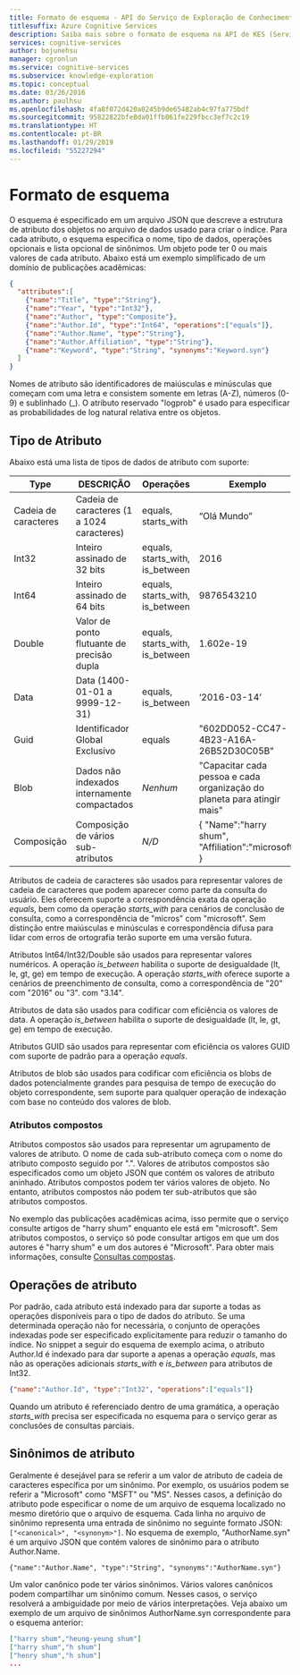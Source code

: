 ```yaml
---
title: Formato de esquema - API do Serviço de Exploração de Conhecimento
titlesuffix: Azure Cognitive Services
description: Saiba mais sobre o formato de esquema na API de KES (Serviço de Exploração de Conhecimento).
services: cognitive-services
author: bojunehsu
manager: cgronlun
ms.service: cognitive-services
ms.subservice: knowledge-exploration
ms.topic: conceptual
ms.date: 03/26/2016
ms.author: paulhsu
ms.openlocfilehash: 4fa8f072d420a0245b9de65482ab4c97fa775bdf
ms.sourcegitcommit: 95822822bfe8da01ffb061fe229fbcc3ef7c2c19
ms.translationtype: HT
ms.contentlocale: pt-BR
ms.lasthandoff: 01/29/2019
ms.locfileid: "55227294"
---
```

# <a name="schema-format"></a>Formato de esquema

O esquema é especificado em um arquivo JSON que descreve a estrutura de atributo dos objetos no arquivo de dados usado para criar o índice.  Para cada atributo, o esquema especifica o nome, tipo de dados, operações opcionais e lista opcional de sinônimos.  Um objeto pode ter 0 ou mais valores de cada atributo.  Abaixo está um exemplo simplificado de um domínio de publicações acadêmicas:

``` json
{
  "attributes":[
    {"name":"Title", "type":"String"},
    {"name":"Year", "type":"Int32"},
    {"name":"Author", "type":"Composite"},
    {"name":"Author.Id", "type":"Int64", "operations":["equals"]},
    {"name":"Author.Name", "type":"String"},
    {"name":"Author.Affiliation", "type":"String"},
    {"name":"Keyword", "type":"String", "synonyms":"Keyword.syn"}
  ]
}
```

Nomes de atributo são identificadores de maiúsculas e minúsculas que começam com uma letra e consistem somente em letras (A-Z), números (0-9) e sublinhado (\_).  O atributo reservado "logprob" é usado para especificar as probabilidades de log natural relativa entre os objetos.

## <a name="attribute-type"></a>Tipo de Atributo

Abaixo está uma lista de tipos de dados de atributo com suporte:

| Type | DESCRIÇÃO | Operações | Exemplo |
|------|-------------|------------|---------|
| Cadeia de caracteres | Cadeia de caracteres (1 a 1024 caracteres) | equals, starts_with | “Olá Mundo” |
| Int32 | Inteiro assinado de 32 bits | equals, starts_with, is_between | 2016 |
| Int64 | Inteiro assinado de 64 bits | equals, starts_with, is_between | 9876543210 |
| Double | Valor de ponto flutuante de precisão dupla | equals, starts_with, is_between | 1.602e-19 |
| Data | Data (1400-01-01 a 9999-12-31) | equals, is_between | ‘2016-03-14’ |
| Guid | Identificador Global Exclusivo | equals | "602DD052-CC47-4B23-A16A-26B52D30C05B" |
| Blob | Dados não indexados internamente compactados | *Nenhum* | "Capacitar cada pessoa e cada organização do planeta para atingir mais" |
| Composição | Composição de vários sub-atributos| *N/D* | { "Name":"harry shum", "Affiliation":"microsoft" } |

Atributos de cadeia de caracteres são usados para representar valores de cadeia de caracteres que podem aparecer como parte da consulta do usuário.  Eles oferecem suporte a correspondência exata da operação *equals*, bem como da operação *starts_with* para cenários de conclusão de consulta, como a correspondência de "micros" com "microsoft".  Sem distinção entre maiúsculas e minúsculas e correspondência difusa para lidar com erros de ortografia terão suporte em uma versão futura.

Atributos Int64/Int32/Double são usados para representar valores numéricos.  A operação *is_between* habilita o suporte de desigualdade (lt, le, gt, ge) em tempo de execução.  A operação *starts_with* oferece suporte a cenários de preenchimento de consulta, como a correspondência de "20" com "2016" ou "3". com "3.14".

Atributos de data são usados para codificar com eficiência os valores de data.  A operação *is_between* habilita o suporte de desigualdade (lt, le, gt, ge) em tempo de execução.
  
Atributos GUID são usados para representar com eficiência os valores GUID com suporte de padrão para a operação *equals*.

Atributos de blob são usados para codificar com eficiência os blobs de dados potencialmente grandes para pesquisa de tempo de execução do objeto correspondente, sem suporte para qualquer operação de indexação com base no conteúdo dos valores de blob.

### <a name="composite-attributes"></a>Atributos compostos

Atributos compostos são usados para representar um agrupamento de valores de atributo.  O nome de cada sub-atributo começa com o nome do atributo composto seguido por ".".  Valores de atributos compostos são especificados como um objeto JSON que contém os valores de atributo aninhado.  Atributos compostos podem ter vários valores de objeto.  No entanto, atributos compostos não podem ter sub-atributos que são atributos compostos.

No exemplo das publicações acadêmicas acima, isso permite que o serviço consulte artigos de "harry shum" enquanto ele está em "microsoft".  Sem atributos compostos, o serviço só pode consultar artigos em que um dos autores é "harry shum" e um dos autores é "Microsoft".  Para obter mais informações, consulte [Consultas compostas](SemanticInterpretation.md#composite-function).

## <a name="attribute-operations"></a>Operações de atributo

Por padrão, cada atributo está indexado para dar suporte a todas as operações disponíveis para o tipo de dados do atributo.  Se uma determinada operação não for necessária, o conjunto de operações indexadas pode ser especificado explicitamente para reduzir o tamanho do índice.  No snippet a seguir do esquema de exemplo acima, o atributo Author.Id é indexado para dar suporte a apenas a operação *equals*, mas não as operações adicionais *starts_with* e *is_between*  para atributos de Int32.
```json
{"name":"Author.Id", "type":"Int32", "operations":["equals"]}
```

Quando um atributo é referenciado dentro de uma gramática, a operação *starts_with* precisa ser especificada no esquema para o serviço gerar as conclusões de consultas parciais.  

## <a name="attribute-synonyms"></a>Sinônimos de atributo

Geralmente é desejável para se referir a um valor de atributo de cadeia de caracteres específica por um sinônimo.  Por exemplo, os usuários podem se referir a "Microsoft" como "MSFT" ou "MS".  Nesses casos, a definição do atributo pode especificar o nome de um arquivo de esquema localizado no mesmo diretório que o arquivo de esquema.  Cada linha no arquivo de sinônimo representa uma entrada de sinônimo no seguinte formato JSON: `["<canonical>", "<synonym>"]`.  No esquema de exemplo, "AuthorName.syn" é um arquivo JSON que contém valores de sinônimo para o atributo Author.Name.

`{"name":"Author.Name", "type":"String", "synonyms":"AuthorName.syn"}`


Um valor canônico pode ter vários sinônimos.  Vários valores canônicos podem compartilhar um sinônimo comum.  Nesses casos, o serviço resolverá a ambiguidade por meio de vários interpretações.  Veja abaixo um exemplo de um arquivo de sinônimos AuthorName.syn correspondente para o esquema anterior:
```json
["harry shum","heung-yeung shum"]
["harry shum","h shum"]
["henry shum","h shum"]
...
```
